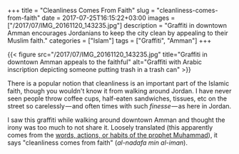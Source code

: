 +++
title = "Cleanliness Comes From Faith"
slug = "cleanliness-comes-from-faith"
date = 2017-07-25T16:15:22+03:00
images = ["/2017/07/IMG_20161120_143235.jpg"]
description = "Graffiti in downtown Amman encourages Jordanians to keep the city clean by appealing to their Muslim faith."
categories = ["Islam"]
tags = ["Graffiti", "Amman"]
+++

{{< figure src="/2017/07/IMG_20161120_143235.jpg" title="Graffiti in downtown Amman appeals to the faithful" alt="Graffiti with Arabic inscription depicting someone putting trash in a trash can" >}}

There is a popular notion that cleanliness is an important part of the Islamic faith, though you wouldn't know it from walking around Jordan. I have never seen people throw coffee cups, half-eaten sandwiches, tissues, etc on the street so carelessly — and often times with such <em>finesse</em> — as here in Jordan.

<!--more-->

I saw this graffiti while walking around downtown Amman and thought the irony was too much to not share it. Loosely translated (this apparently comes from the [words, actions, or habits of the prophet Muhammad](https://en.wikipedia.org/wiki/Hadith)), it says "cleanliness comes from faith" (_al-nadafa min al-iman_).
